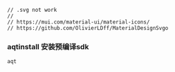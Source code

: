 

```
// .svg not work
// 
// https://mui.com/material-ui/material-icons/
// https://github.com/OlivierLDff/MaterialDesignSvgo
```


### aqtinstall 安装预编译sdk

```
aqt
```
